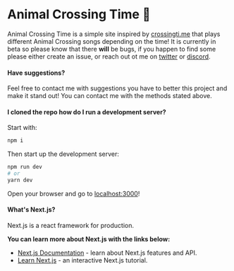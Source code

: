 # Animal Crossing Time 🍃

Animal Crossing Time is a simple site inspired by [crossingti.me](https://crossingti.me) that plays different Animal Crossing songs depending on the time! It is currently in beta so please know that there **will** be bugs, if you happen to find some please either create an issue, or reach out ot me on [twitter](https://twitter.com/wwwdotca) or [discord](https://discord.gg/ASuqg75pAP).

#### Have suggestions?

Feel free to contact me with suggestions you have to better this project and make it stand out! You can contact me with the methods stated above.

#### I cloned the repo how do I run a development server?

Start with:

```bash
npm i
```

Then start up the development server:

```bash
npm run dev
# or
yarn dev
```

Open your browser and go to [localhost:3000](http://localhost:3000)!

#### What's Next.js?

Next.js is a react framework for production.

**You can learn more about Next.js with the links below:**

- [Next.js Documentation](https://nextjs.org/docs) - learn about Next.js features and API.
- [Learn Next.js](https://nextjs.org/learn) - an interactive Next.js tutorial.
